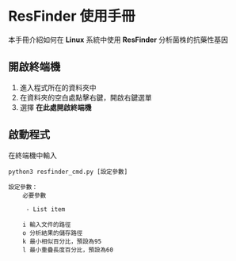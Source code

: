 # ResFinder 使用手冊

本手冊介紹如何在 **Linux** 系統中使用 **ResFinder** 分析菌株的抗藥性基因

## 開啟終端機

 1. 進入程式所在的資料夾中
 2. 在資料夾的空白處點擊右鍵，開啟右鍵選單
 3. 選擇 **在此處開啟終端機**

## 啟動程式
在終端機中輸入
```
python3 resfinder_cmd.py [設定參數]

設定參數：
	必要參數
	
	 - List item

	i 輸入文件的路徑
	o 分析結果的儲存路徑
	k 最小相似百分比，預設為95
	l 最小重疊長度百分比，預設為60
``` 

<!--stackedit_data:
eyJoaXN0b3J5IjpbLTQ2MzYzMTE3NCwtMjAyNzU5MDQwMCwxMD
g2MjcwNTEwLDI5MDQ3Njk0OV19
-->